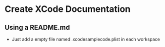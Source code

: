 # Create XCode Documentation
## Using a README.md

- Just add a empty file named .xcodesamplecode.plist in each workspace

